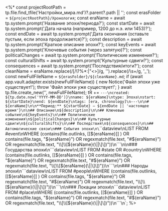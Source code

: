 <%*
const projectRootPath = tp.file.find_tfile('Настройки_мира.md')?.parent?.path || '';
const erasFolder = `${projectRootPath}/Хронология`;
const eraName = await tp.system.prompt('Название эпохи/периода?');
const startDate = await tp.system.prompt('Дата начала (например, 1200 до н.э. или 1453)?');
const endDate = await tp.system.prompt('Дата окончания (оставьте пустым, если эпоха продолжается)?');
const description = await tp.system.prompt('Краткое описание эпохи?');
const keyEvents = await tp.system.prompt('Ключевые события (через запятую)?');
const politicalChanges = await tp.system.prompt('Политические изменения?');
const culturalShifts = await tp.system.prompt('Культурные сдвиги?');
const consequences = await tp.system.prompt('Последствия/итоги?');
const cleanName = eraName.replace(/[/\\?%*:|"<>]/g, '').replace(/\s+/g, '_');
const newFullFileName = `${erasFolder}/${cleanName}.md`;
if (await app.vault.adapter.exists(newFullFileName)) {
  new Notice('Файл эпохи уже существует!');
  throw 'Файл эпохи уже существует!';
}
await tp.file.create_new('', newFullFileName);
tR += `---\ncreated: ${tp.date.now('YYYY-MM-DD')}\nname: ${eraName}\ntype: Эпоха\nstart: ${startDate}\nend: ${endDate}\ntags: [era, chronology]\n---\n\n# ${eraName}\n\n**Период:** ${startDate} — ${endDate || 'настоящее время'}\n\n## Описание\n${description}\n\n## Ключевые события\n${keyEvents}\n\n## Политические изменения\n${politicalChanges}\n\n## Культурные сдвиги\n${culturalShifts}\n\n## Последствия\n${consequences}\n\n## Автоматические связи\n### События эпохи\n\`\`\`dataview\nLIST FROM #event\nWHERE (contains(file.outlinks, [[${eraName}]] ) OR contains(file.tags, "${eraName}") OR regexmatch(file.text, "#${eraName}") OR regexmatch(file.text, "\\[\\[${eraName}(\\||\\]\\])"))\n\`\`\`\n\n### Государства эпохи\n\`\`\`dataview\nLIST FROM #state OR #country\nWHERE (contains(file.outlinks, [[${eraName}]] ) OR contains(file.tags, "${eraName}") OR regexmatch(file.text, "#${eraName}") OR regexmatch(file.text, "\\[\\[${eraName}(\\||\\]\\])"))\n\`\`\`\n\n### Народы эпохи\n\`\`\`dataview\nLIST FROM #people\nWHERE (contains(file.outlinks, [[${eraName}]] ) OR contains(file.tags, "${eraName}") OR regexmatch(file.text, "#${eraName}") OR regexmatch(file.text, "\\[\\[${eraName}(\\||\\]\\])"))\n\`\`\`\n\n### Локации эпохи\n\`\`\`dataview\nLIST FROM #place\nWHERE (contains(file.outlinks, [[${eraName}]] ) OR contains(file.tags, "${eraName}") OR regexmatch(file.text, "#${eraName}") OR regexmatch(file.text, "\\[\\[${eraName}(\\||\\]\\])"))\n\`\`\`\n`;
%>